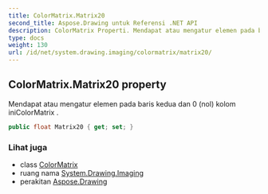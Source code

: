 ```yaml
---
title: ColorMatrix.Matrix20
second_title: Aspose.Drawing untuk Referensi .NET API
description: ColorMatrix Properti. Mendapat atau mengatur elemen pada baris kedua dan 0 nol kolom iniColorMatrix .
type: docs
weight: 130
url: /id/net/system.drawing.imaging/colormatrix/matrix20/
---
```

## ColorMatrix.Matrix20 property

Mendapat atau mengatur elemen pada baris kedua dan 0 (nol) kolom iniColorMatrix .

```csharp
public float Matrix20 { get; set; }
```

### Lihat juga

* class [ColorMatrix](../)
* ruang nama [System.Drawing.Imaging](../../colormatrix/)
* perakitan [Aspose.Drawing](../../../)


